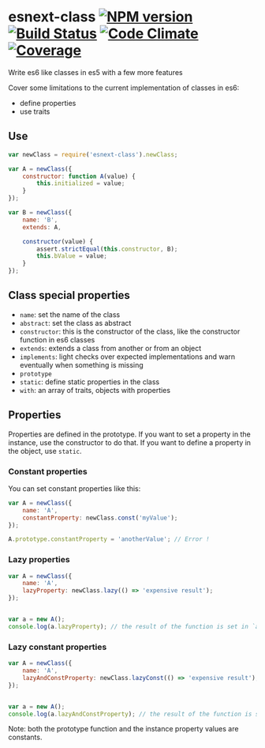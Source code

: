 esnext-class [![NPM version][npm-image]][npm-url] [![Build Status][build-status-image]][build-status-url] [![Code Climate][code-climate-image]][code-climate-url] [![Coverage][coverage-image]][coverage-url]
============================

Write es6 like classes in es5 with a few more features

Cover some limitations to the current implementation of classes in es6:
- define properties
- use traits


## Use

```js
var newClass = require('esnext-class').newClass;

var A = newClass({
    constructor: function A(value) {
        this.initialized = value;
    }
});

var B = newClass({
    name: 'B',
    extends: A,

    constructor(value) {
        assert.strictEqual(this.constructor, B);
        this.bValue = value;
    }
});

```

## Class special properties

- `name`: set the name of the class
- `abstract`: set the class as abstract
- `constructor`: this is the constructor of the class, like the constructor function in es6 classes
- `extends`: extends a class from another or from an object
- `implements`: light checks over expected implementations and warn eventually when something is missing
- `prototype`
- `static`: define static properties in the class
- `with`: an array of traits, objects with properties


## Properties

Properties are defined in the prototype. If you want to set a property in the instance, use the constructor to do that.
If you want to define a property in the object, use `static`.

### Constant properties

You can set constant properties like this:

```js
var A = newClass({
    name: 'A',
    constantProperty: newClass.const('myValue');
});

A.prototype.constantProperty = 'anotherValue'; // Error !
```

### Lazy properties

```js
var A = newClass({
    name: 'A',
    lazyProperty: newClass.lazy(() => 'expensive result');
});


var a = new A();
console.log(a.lazyProperty); // the result of the function is set in `a.lazyProperty`
```

### Lazy constant properties

```js
var A = newClass({
    name: 'A',
    lazyAndConstProperty: newClass.lazyConst(() => 'expensive result');
});


var a = new A();
console.log(a.lazyAndConstProperty); // the result of the function is set in `a.lazyProperty`
```

Note: both the prototype function and the instance property values are constants.

[build-status-image]: https://circleci.com/gh/christophehurpeau/esnext-class.svg?style=svg
[build-status-url]: https://circleci.com/gh/christophehurpeau/esnext-class
[npm-image]: https://img.shields.io/npm/v/esnext-class.svg?style=flat
[npm-url]: https://npmjs.org/package/esnext-class
[coverage-image]: https://codeclimate.com/github/christophehurpeau/esnext-class/badges/coverage.svg
[coverage-url]: http://christophehurpeau.github.io/esnext-class/coverage/lcov-report/lib/index.js.html
[code-climate-image]: https://codeclimate.com/github/christophehurpeau/esnext-class/badges/gpa.svg
[code-climate-url]: https://codeclimate.com/github/christophehurpeau/esnext-class
